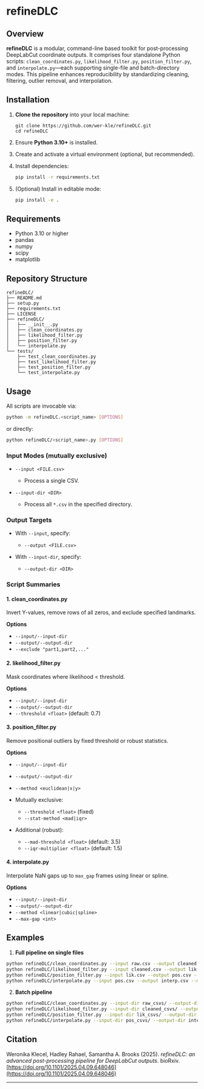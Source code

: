 # refineDLC

## Overview

**refineDLC** is a modular, command-line based toolkit for post-processing DeepLabCut coordinate outputs. It comprises four standalone Python scripts: `clean_coordinates.py`, `likelihood_filter.py`, `position_filter.py`, and `interpolate.py`—each supporting single-file and batch-directory modes. This pipeline enhances reproducibility by standardizing cleaning, filtering, outlier removal, and interpolation.

## Installation

1. **Clone the repository** into your local machine:
   
   ```
   git clone https://github.com/wer-kle/refineDLC.git
   cd refineDLC
   ```
   
3. Ensure **Python 3.10+** is installed.
4. Create and activate a virtual environment (optional, but recommended).
5. Install dependencies:

   ```bash
   pip install -r requirements.txt
   ```
6. (Optional) Install in editable mode:

   ```bash
   pip install -e .
   ```

## Requirements

* Python 3.10 or higher
* pandas
* numpy
* scipy
* matplotlib

## Repository Structure

```
refineDLC/
├── README.md
├── setup.py
├── requirements.txt
├── LICENSE
├── refineDLC/
│   ├── __init__.py
│   ├── clean_coordinates.py
│   ├── likelihood_filter.py
│   ├── position_filter.py
│   └── interpolate.py
└── tests/
    ├── test_clean_coordinates.py
    ├── test_likelihood_filter.py
    ├── test_position_filter.py
    └── test_interpolate.py
```

## Usage

All scripts are invocable via:

```bash
python -m refineDLC.<script_name> [OPTIONS]
```

or directly:

```bash
python refineDLC/<script_name>.py [OPTIONS]
```

### Input Modes (mutually exclusive)

* `--input <FILE.csv>`

  * Process a single CSV.
* `--input-dir <DIR>`

  * Process all `*.csv` in the specified directory.

### Output Targets

* With `--input`, specify:

  * `--output <FILE.csv>`
* With `--input-dir`, specify:

  * `--output-dir <DIR>`

### Script Summaries

#### 1. clean\_coordinates.py

Invert Y-values, remove rows of all zeros, and exclude specified landmarks.

**Options**

* `--input/--input-dir`
* `--output/--output-dir`
* `--exclude "part1,part2,..."`

#### 2. likelihood\_filter.py

Mask coordinates where likelihood < threshold.

**Options**

* `--input/--input-dir`
* `--output/--output-dir`
* `--threshold <float>` (default: 0.7)

#### 3. position\_filter.py

Remove positional outliers by fixed threshold or robust statistics.

**Options**

* `--input/--input-dir`
* `--output/--output-dir`
* `--method <euclidean|x|y>`
* Mutually exclusive:

  * `--threshold <float>` (fixed)
  * `--stat-method <mad|iqr>`
* Additional (robust):

  * `--mad-threshold <float>` (default: 3.5)
  * `--iqr-multiplier <float>` (default: 1.5)

#### 4. interpolate.py

Interpolate NaN gaps up to `max_gap` frames using linear or spline.

**Options**

* `--input/--input-dir`
* `--output/--output-dir`
* `--method <linear|cubic|spline>`
* `--max-gap <int>`

## Examples

1. **Full pipeline on single files**

```bash
python refineDLC/clean_coordinates.py --input raw.csv --output cleaned.csv --exclude "nose,tail"
python refineDLC/likelihood_filter.py --input cleaned.csv --output lik.pdf --threshold 0.6
python refineDLC/position_filter.py --input lik.csv --output pos.csv --method euclidean --threshold 30
python refineDLC/interpolate.py --input pos.csv --output interp.csv --method cubic --max-gap 5
```

2. **Batch pipeline**

```bash
python refineDLC/clean_coordinates.py --input-dir raw_csvs/ --output-dir cleaned_csvs/ --exclude "elbow,knee"
python refineDLC/likelihood_filter.py --input-dir cleaned_csvs/ --output-dir lik_csvs/ --threshold 0.6
python refineDLC/position_filter.py --input-dir lik_csvs/ --output-dir pos_csvs/ --method euclidean --stat-method mad
python refineDLC/interpolate.py --input-dir pos_csvs/ --output-dir interp_csvs/ --method linear --max-gap 3
```

## Citation

Weronika Klecel, Hadley Rahael, Samantha A. Brooks (2025). *refineDLC: an advanced post-processing pipeline for DeepLabCut outputs*. bioRxiv. [https://doi.org/10.1101/2025.04.09.648046](https://doi.org/10.1101/2025.04.09.648046)

---
